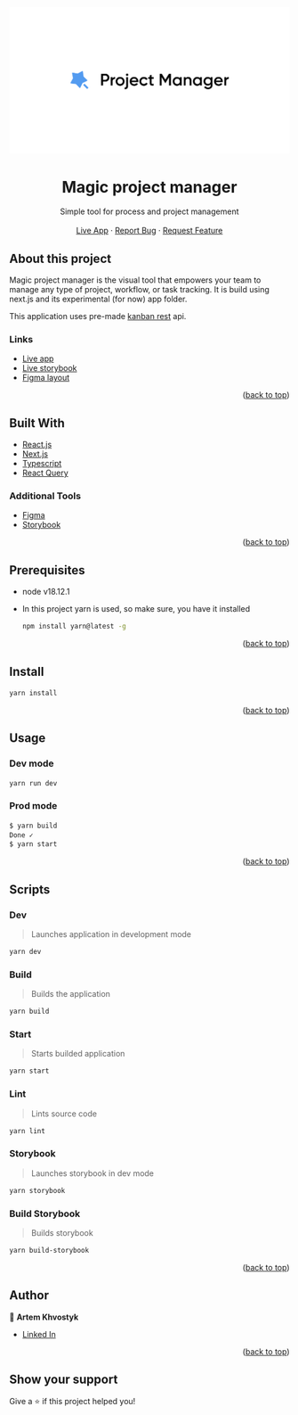<div id="top"></div>

![banner](/public/images/meta-image.png)

<div align="center">
  <h1 align="center">Magic project manager</h1>

  <p align="center">
    Simple tool for process and project management
    <br/>
    <br/>
    <a href="https://project-management-app-omega.vercel.app/">Live App</a>
    ·
    <a href="https://github.com/KUSTIKs/project-management-app/issues">Report Bug</a>
    ·
    <a href="https://github.com/KUSTIKs/project-management-app/issues">Request Feature</a>
  </p>
</div>

## About this project

Magic project manager is the visual tool that empowers your team to manage any type of project, workflow, or task tracking. It is build using next.js and its experimental (for now) app folder.

This application uses pre-made [kanban rest](https://github.com/vitaly-sazonov/kanban-rest) api.

### Links

- [Live app](https://project-management-app-omega.vercel.app/)
- [Live storybook](https://magic-project-manager-storybook.netlify.app/)
- [Figma layout](https://www.figma.com/file/T13yeSAVHeknB4EoFQCF8I/Untitled?node-id=0%3A1&t=oAeZZOCfrdaEE0Hw-1)

<p align="right">(<a href="#top">back to top</a>)</p>

## Built With

- [React.js](https://reactjs.org)
- [Next.js](https://nextjs.org)
- [Typescript](https://www.typescriptlang.org)
- [React Query](https://react-query-v3.tanstack.com)

### Additional Tools

- [Figma](https://www.figma.com)
- [Storybook](https://storybook.js.org)

<p align="right">(<a href="#top">back to top</a>)</p>

## Prerequisites

- node v18.12.1

- In this project yarn is used, so make sure, you have it installed

  ```sh
  npm install yarn@latest -g
  ```

<p align="right">(<a href="#top">back to top</a>)</p>

## Install

```sh
yarn install
```

<p align="right">(<a href="#top">back to top</a>)</p>

## Usage

### Dev mode

```sh
yarn run dev
```

### Prod mode

```sh
$ yarn build
Done ✓
$ yarn start
```

<p align="right">(<a href="#top">back to top</a>)</p>

## Scripts

### Dev

> Launches application in development mode

```sh
yarn dev
```

### Build

> Builds the application

```sh
yarn build
```

### Start

> Starts builded application

```sh
yarn start
```

### Lint

> Lints source code

```sh
yarn lint
```

### Storybook

> Launches storybook in dev mode

```sh
yarn storybook
```

### Build Storybook

> Builds storybook

```sh
yarn build-storybook
```

<p align="right">(<a href="#top">back to top</a>)</p>

## Author

👤 **Artem Khvostyk**

- [Linked In](https://www.linkedin.com/in/artem-khvostyk-218953243/)

<p align="right">(<a href="#top">back to top</a>)</p>

## Show your support

Give a ⭐️ if this project helped you!
